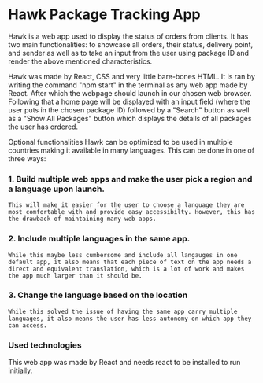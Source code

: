 # Hawk Package Tracking App

Hawk is a web app used to display the status of orders from clients. It has two main functionalities: to showcase all orders, their status, delivery point, and sender as well as to take an input from the user using package ID and render the above mentioned characteristics. 

Hawk was made by React, CSS and very little bare-bones HTML. It is ran by writing the command "npm start" in the terminal as any web app made by React. After which the webpage should launch in our chosen web browser. Following that a home page will be displayed with an input field (where the user puts in the chosen package ID) followed by a "Search" button as well as a "Show All Packages" button which displays the details of all packages the user has ordered. 

Optional functionalities 
Hawk can be optimized to be used in multiple countries making it available in many languages. This can be done in one of three ways: 

### 1. Build multiple web apps and make the user pick a region and a language upon launch.

    This will make it easier for the user to choose a language they are most comfortable with and provide easy accessibilty. However, this has the drawback of maintaining many web apps.

### 2. Include multiple languages in the same app. 

    While this maybe less cumbersome and include all langauges in one default app, it also means that each piece of text on the app needs a direct and equivalent translation, which is a lot of work and makes the app much larger than it should be.
    
### 3. Change the language based on the location
    While this solved the issue of having the same app carry multiple languages, it also means the user has less autonomy on which app they can access.


### Used technologies
This web app was made by React and needs react to be installed to run initially. 







  
